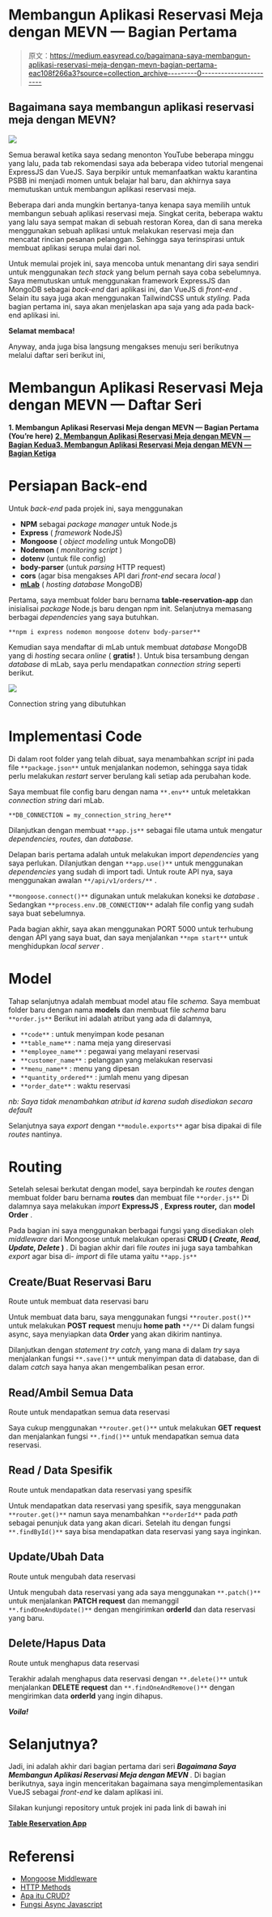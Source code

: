 # Membangun Aplikasi Reservasi Meja dengan MEVN — Bagian Pertama

> 原文：<https://medium.easyread.co/bagaimana-saya-membangun-aplikasi-reservasi-meja-dengan-mevn-bagian-pertama-eac108f266a3?source=collection_archive---------0----------------------->

## Bagaimana saya membangun aplikasi reservasi meja dengan MEVN?

![](img/beec60c9f3478b268b8eefba6095ae9b.png)

Semua berawal ketika saya sedang menonton YouTube beberapa minggu yang lalu, pada tab rekomendasi saya ada beberapa video tutorial mengenai ExpressJS dan VueJS. Saya berpikir untuk memanfaatkan waktu karantina PSBB ini menjadi momen untuk belajar hal baru, dan akhirnya saya memutuskan untuk membangun aplikasi reservasi meja.

Beberapa dari anda mungkin bertanya-tanya kenapa saya memilih untuk membangun sebuah aplikasi reservasi meja. Singkat cerita, beberapa waktu yang lalu saya sempat makan di sebuah restoran Korea, dan di sana mereka menggunakan sebuah aplikasi untuk melakukan reservasi meja dan mencatat rincian pesanan pelanggan. Sehingga saya terinspirasi untuk membuat aplikasi serupa mulai dari nol.

Untuk memulai projek ini, saya mencoba untuk menantang diri saya sendiri untuk menggunakan *tech stack* yang belum pernah saya coba sebelumnya. Saya memutuskan untuk menggunakan framework ExpressJS dan MongoDB sebagai *back-end* dari aplikasi ini, dan VueJS di *front-end* . Selain itu saya juga akan menggunakan TailwindCSS untuk *styling.* Pada bagian pertama ini, saya akan menjelaskan apa saja yang ada pada back-end aplikasi ini.

**Selamat membaca!**

Anyway, anda juga bisa langsung mengakses menuju seri berikutnya melalui daftar seri berikut ini,

# Membangun Aplikasi Reservasi Meja dengan MEVN — Daftar Seri

**1\. Membangun Aplikasi Reservasi Meja dengan MEVN — Bagian Pertama (You’re here)** [**2\. Membangun Aplikasi Reservasi Meja dengan MEVN — Bagian Kedua**](https://medium.com/easyread/membangun-aplikasi-reservasi-meja-dengan-mevn-bagian-kedua-feabd7bd7b00)[**3\. Membangun Aplikasi Reservasi Meja dengan MEVN — Bagian Ketiga**](https://medium.com/easyread/membangun-aplikasi-reservasi-meja-dengan-mevn-bagian-ketiga-12dfbd8709f5)

# Persiapan Back-end

Untuk *back-end* pada projek ini, saya menggunakan

*   **NPM** sebagai *package manager* untuk Node.js
*   **Express** ( *framework* NodeJS)
*   **Mongoose** ( *object modeling* untuk MongoDB)
*   **Nodemon** ( *monitoring script* )
*   **dotenv** (untuk file config)
*   **body-parser** (untuk *parsing* HTTP request)
*   **cors** (agar bisa mengakses API dari *front-end* secara *local* )
*   [**mLab**](https://mlab.com/) ( *hosting* *database* MongoDB)

Pertama, saya membuat folder baru bernama **table-reservation-app** dan inisialisai *package* Node.js baru dengan npm init. Selanjutnya memasang berbagai *dependencies* yang saya butuhkan.

```
**npm i express nodemon mongoose dotenv body-parser**
```

Kemudian saya mendaftar di mLab untuk membuat *database* MongoDB yang di *hosting* secara *online* ( **gratis!** ). Untuk bisa tersambung dengan *database* di mLab, saya perlu mendapatkan *connection string* seperti berikut.

![](img/359f02560e07829b71ba07a08f080a84.png)

Connection string yang dibutuhkan

# Implementasi Code

Di dalam root folder yang telah dibuat, saya menambahkan *script* ini pada file `**package.json**` untuk menjalankan nodemon, sehingga saya tidak perlu melakukan *restart* server berulang kali setiap ada perubahan kode.

Saya membuat file config baru dengan nama `**.env**` untuk meletakkan *connection string* dari mLab.

```
**DB_CONNECTION = my_connection_string_here**
```

Dilanjutkan dengan membuat `**app.js**` sebagai file utama untuk mengatur *dependencies, routes,* dan *database.*

Delapan baris pertama adalah untuk melakukan import *dependencies* yang saya perlukan. Dilanjutkan dengan `**app.use()**` untuk menggunakan *dependencies* yang sudah di import tadi. Untuk route API nya, saya menggunakan awalan `**/api/v1/orders/**` .

`**mongoose.connect()**` digunakan untuk melakukan koneksi ke *database* . Sedangkan `**process.env.DB_CONNECTION**` adalah file config yang sudah saya buat sebelumnya.

Pada bagian akhir, saya akan menggunakan PORT 5000 untuk terhubung dengan API yang saya buat, dan saya menjalankan `**npm start**` untuk menghidupkan *local server* .

# Model

Tahap selanjutnya adalah membuat model atau file *schema.* Saya membuat folder baru dengan nama **models** dan membuat file *schema* baru `**order.js**` Berikut ini adalah atribut yang ada di dalamnya,

*   `**code**` : untuk menyimpan kode pesanan
*   `**table_name**` : nama meja yang direservasi
*   `**employee_name**` : pegawai yang melayani reservasi
*   `**customer_name**` : pelanggan yang melakukan reservasi
*   `**menu_name**` : menu yang dipesan
*   `**quantity_ordered**` : jumlah menu yang dipesan
*   `**order_date**` : waktu reservasi

*nb: Saya tidak menambahkan atribut id karena sudah disediakan secara default*

Selanjutnya saya *export* dengan `**module.exports**` agar bisa dipakai di file *routes* nantinya.

# Routing

Setelah selesai berkutat dengan model, saya berpindah ke *routes* dengan membuat folder baru bernama **routes** dan membuat file `**order.js**` Di dalamnya saya melakukan *import* **ExpressJS** , **Express router,** dan **model Order** .

Pada bagian ini saya menggunakan berbagai fungsi yang disediakan oleh *middleware* dari Mongoose untuk melakukan operasi **CRUD ( *Create, Read, Update, Delete* )** . Di bagian akhir dari file *routes* ini juga saya tambahkan *export* agar bisa di- *import* di file utama yaitu `**app.js**`

## Create/Buat Reservasi Baru

Route untuk membuat data reservasi baru

Untuk membuat data baru, saya menggunakan fungsi `**router.post()**` untuk melakukan **POST request** menuju **home path** `**/**` Di dalam fungsi async, saya menyiapkan data **Order** yang akan dikirim nantinya.

Dilanjutkan dengan *statement try catch,* yang mana di dalam *try* saya menjalankan fungsi `**.save()**` untuk menyimpan data di database, dan di dalam *catch* saya hanya akan mengembalikan pesan error.

## Read/Ambil Semua Data

Route untuk mendapatkan semua data reservasi

Saya cukup menggunakan `**router.get()**` untuk melakukan **GET** **request** dan menjalankan fungsi `**.find()**` untuk mendapatkan semua data reservasi.

## Read / Data Spesifik

Route untuk mendapatkan data reservasi yang spesifik

Untuk mendapatkan data reservasi yang spesifik, saya menggunakan `**router.get()**` namun saya menambahkan `**orderId**` pada *path* sebagai penunjuk data yang akan dicari. Setelah itu dengan fungsi `**.findById()**` saya bisa mendapatkan data reservasi yang saya inginkan.

## Update/Ubah Data

Route untuk mengubah data reservasi

Untuk mengubah data reservasi yang ada saya menggunakan `**.patch()**` untuk menjalankan **PATCH request** dan memanggil `**.findOneAndUpdate()**` dengan mengirimkan **orderId** dan data reservasi yang baru.

## Delete/Hapus Data

Route untuk menghapus data reservasi

Terakhir adalah menghapus data reservasi dengan `**.delete()**` untuk menjalankan **DELETE request** dan `**.findOneAndRemove()**` dengan mengirimkan data **orderId** yang ingin dihapus.

***Voila!***

# Selanjutnya?

Jadi, ini adalah akhir dari bagian pertama dari seri ***Bagaimana Saya Membangun Aplikasi Reservasi Meja dengan MEVN*** *.* Di bagian berikutnya, saya ingin menceritakan bagaimana saya mengimplementasikan VueJS sebagai *front-end* ke dalam aplikasi ini.

Silakan kunjungi repository untuk projek ini pada link di bawah ini

[**Table Reservation App**](https://github.com/azmi6298/table-reservation-app)

# Referensi

*   [Mongoose Middleware](https://mongoosejs.com/docs/middleware.html)
*   [HTTP Methods](https://www.sitepoint.com/developers-rest-api/)
*   [Apa itu CRUD?](https://www.codecademy.com/articles/what-is-crud)
*   [Fungsi Async Javascript](https://www.youtube.com/watch?v=V_Kr9OSfDeU&t=301s)